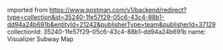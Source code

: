 imported from https://www.postman.com/v1/backend/redirect?type=collection&id=35240-1fe57f29-05c6-43c4-88b1-dd94a24b691b&entityId=21242&publisherType=team&publisherId=37129
collectionId: 35240-1fe57f29-05c6-43c4-88b1-dd94a24b691b
name: Visualizer Subway Map